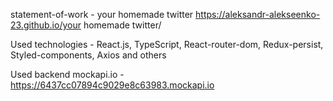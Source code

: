 statement-of-work - your homemade twitter
https://aleksandr-alekseenko-23.github.io/your homemade twitter/

Used technologies - React.js, TypeScript, React-router-dom, Redux-persist, Styled-components, Axios and others

Used backend mockapi.io - https://6437cc07894c9029e8c63983.mockapi.io
